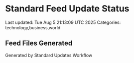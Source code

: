 # Standard Feed Update Status
Last updated: Tue Aug  5 21:13:09 UTC 2025
Categories: technology,business,world

## Feed Files Generated

Generated by Standard Updates Workflow
